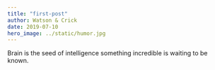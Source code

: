 ```yaml
---
title: "first-post"
author: Watson & Crick
date: 2019-07-10
hero_image: ../static/humor.jpg
---
```


Brain is the seed of intelligence something incredible is waiting to be known.
